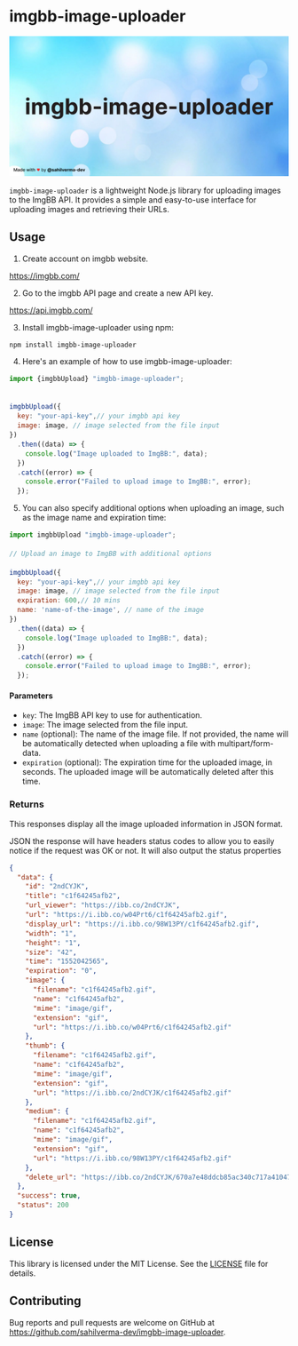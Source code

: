 # imgbb-image-uploader

![imgbb-image-uploader](https://raw.githubusercontent.com/sahilverma-dev/imgbb-image-uploader/HEAD/images/poster.png "IMGBB upload")

`imgbb-image-uploader` is a lightweight Node.js library for uploading images to the ImgBB API. It provides a simple and easy-to-use interface for uploading images and retrieving their URLs.

## Usage

1. Create account on imgbb website.

https://imgbb.com/

2. Go to the imgbb API page and create a new API key.

https://api.imgbb.com/

3. Install imgbb-image-uploader using npm:

```shell
npm install imgbb-image-uploader
```

4.  Here's an example of how to use imgbb-image-uploader:

```javascript
import {imgbbUpload} "imgbb-image-uploader";


imgbbUpload({
  key: "your-api-key",// your imgbb api key
  image: image, // image selected from the file input
})
  .then((data) => {
    console.log("Image uploaded to ImgBB:", data);
  })
  .catch((error) => {
    console.error("Failed to upload image to ImgBB:", error);
  });
```

5. You can also specify additional options when uploading an image, such as the image name and expiration time:

```javascript
import imgbbUpload "imgbb-image-uploader";

// Upload an image to ImgBB with additional options

imgbbUpload({
  key: "your-api-key",// your imgbb api key
  image: image, // image selected from the file input
  expiration: 600,// 10 mins
  name: 'name-of-the-image', // name of the image
})
  .then((data) => {
    console.log("Image uploaded to ImgBB:", data);
  })
  .catch((error) => {
    console.error("Failed to upload image to ImgBB:", error);
  });
```

#### Parameters

- `key`: The ImgBB API key to use for authentication.
- `image`: The image selected from the file input.
- `name` (optional): The name of the image file. If not provided, the name will be automatically detected when uploading a file with multipart/form-data.
- `expiration` (optional): The expiration time for the uploaded image, in seconds. The uploaded image will be automatically deleted after this time.

### Returns

This responses display all the image uploaded information in JSON format.

JSON the response will have headers status codes to allow you to easily notice if the request was OK or not. It will also output the status properties

```json
{
  "data": {
    "id": "2ndCYJK",
    "title": "c1f64245afb2",
    "url_viewer": "https://ibb.co/2ndCYJK",
    "url": "https://i.ibb.co/w04Prt6/c1f64245afb2.gif",
    "display_url": "https://i.ibb.co/98W13PY/c1f64245afb2.gif",
    "width": "1",
    "height": "1",
    "size": "42",
    "time": "1552042565",
    "expiration": "0",
    "image": {
      "filename": "c1f64245afb2.gif",
      "name": "c1f64245afb2",
      "mime": "image/gif",
      "extension": "gif",
      "url": "https://i.ibb.co/w04Prt6/c1f64245afb2.gif"
    },
    "thumb": {
      "filename": "c1f64245afb2.gif",
      "name": "c1f64245afb2",
      "mime": "image/gif",
      "extension": "gif",
      "url": "https://i.ibb.co/2ndCYJK/c1f64245afb2.gif"
    },
    "medium": {
      "filename": "c1f64245afb2.gif",
      "name": "c1f64245afb2",
      "mime": "image/gif",
      "extension": "gif",
      "url": "https://i.ibb.co/98W13PY/c1f64245afb2.gif"
    },
    "delete_url": "https://ibb.co/2ndCYJK/670a7e48ddcb85ac340c717a41047e5c"
  },
  "success": true,
  "status": 200
}
```

## License

This library is licensed under the MIT License. See the [LICENSE](LICENSE) file for details.

## Contributing

Bug reports and pull requests are welcome on GitHub at https://github.com/sahilverma-dev/imgbb-image-uploader.
